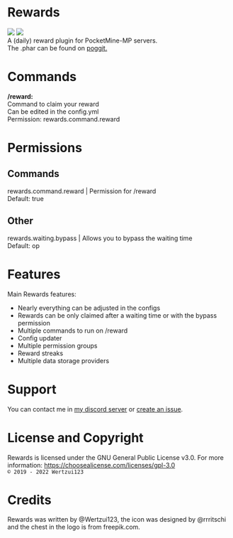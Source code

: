 # Rewards
<a href="https://poggit.pmmp.io/p/Rewards"><img src="https://poggit.pmmp.io/shield.state/Rewards"></a>
<a href="https://poggit.pmmp.io/p/Rewards"><img src="https://poggit.pmmp.io/shield.api/Rewards"></a>
<br>A (daily) reward plugin for PocketMine-MP servers.
<br>The .phar can be found on <a href="https://poggit.pmmp.io/p/Rewards">poggit.</a>

# Commands
**/reward:**
<br>Command to claim your reward
<br>Can be edited in the config.yml
<br>Permission: rewards.command.reward

# Permissions
## Commands
rewards.command.reward | Permission for /reward
<br>Default: true
## Other
rewards.waiting.bypass | Allows you to bypass the waiting time
<br>Default: op

# Features
  Main Rewards features:
  * Nearly everything can be adjusted in the configs
  * Rewards can be only claimed after a waiting time or with the bypass permission
  * Multiple commands to run on /reward
  * Config updater
  * Multiple permission groups
  * Reward streaks
  * Multiple data storage providers
  
# Support
You can contact me in <a href="https://discord.gg/eGhZGtF">my discord server</a> or <a href="https://github.com/Wertzui123/Rewards/issues/new">create an issue</a>.

# License and Copyright
Rewards is licensed under the GNU General Public License v3.0. For more information: https://choosealicense.com/licenses/gpl-3.0
<br><code>© 2019 - 2022 Wertzui123</code>

# Credits
Rewards was written by @Wertzui123, the icon was designed by @rrritschi and the chest in the logo is from freepik.com.